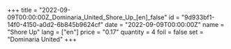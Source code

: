 +++
title = "2022-09-09T00:00:00Z_Dominaria_United_Shore_Up_[en]_false"
id = "9d933bf1-14f0-4150-a0d2-6b845b9624cf"
date = "2022-09-09T00:00:00Z"
name = "Shore Up"
lang = ["en"]
price = "0.17"
quantity = 4
foil = false
set = "Dominaria United"
+++
